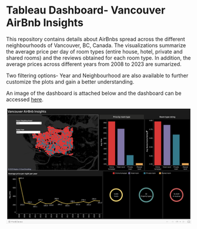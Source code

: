 # Tableau Dashboard- Vancouver AirBnb Insights

This repository contains details about AirBnbs spread across the different neighbourhoods of Vancouver, BC, Canada. The visualizations summarize the average price per day of room types (entire house, hotel, private and shared rooms) and the reviews obtained for each room type. In addition, the average prices across different years from 2008 to 2023 are sumarized. 

Two filtering options- Year and Neighbourhood are also available to further customize the plots and gain a better understanding. 

An image of the dashboard is attached below and the dashboard can be accessed [here](https://public.tableau.com/views/AirBnb_Vancouver_Distribution/Dashboard1?:language=en-US&:display_count=n&:origin=viz_share_link).


![alt text](https://github.com/aditi48n/AirBnb_Vancouver_Tableau/blob/main/Tableau_dashboard_modified.png)
